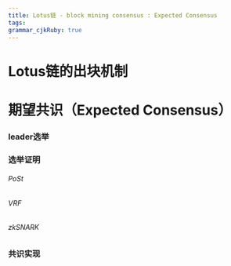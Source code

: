 ```yaml
---
title: Lotus链 - block mining consensus : Expected Consensus
tags: 
grammar_cjkRuby: true
---
```


# Lotus链的出块机制


# 期望共识（Expected Consensus）
### leader选举

### 选举证明
###### PoSt
###### VRF
###### zkSNARK

### 共识实现